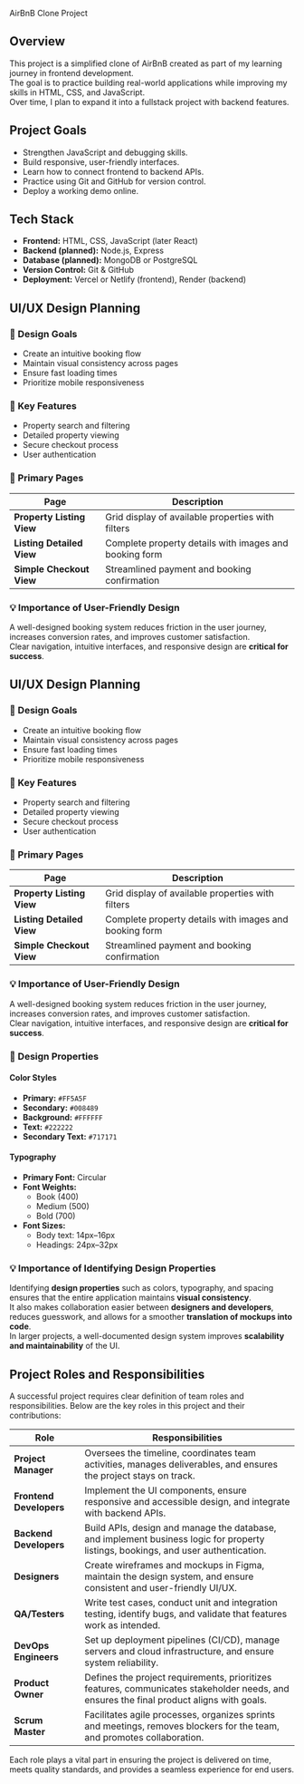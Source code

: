  AirBnB Clone Project

## Overview
This project is a simplified clone of AirBnB created as part of my learning journey in frontend development.  
The goal is to practice building real-world applications while improving my skills in HTML, CSS, and JavaScript.  
Over time, I plan to expand it into a fullstack project with backend features.

## Project Goals
- Strengthen JavaScript and debugging skills.  
- Build responsive, user-friendly interfaces.  
- Learn how to connect frontend to backend APIs.  
- Practice using Git and GitHub for version control.  
- Deploy a working demo online.

## Tech Stack
- **Frontend:** HTML, CSS, JavaScript (later React)  
- **Backend (planned):** Node.js, Express  
- **Database (planned):** MongoDB or PostgreSQL  
- **Version Control:** Git & GitHub  
- **Deployment:** Vercel or Netlify (frontend), Render (backend)

## UI/UX Design Planning  

### 🎯 Design Goals  
- Create an intuitive booking flow  
- Maintain visual consistency across pages  
- Ensure fast loading times  
- Prioritize mobile responsiveness  

### 🌟 Key Features  
- Property search and filtering  
- Detailed property viewing  
- Secure checkout process  
- User authentication  

### 📑 Primary Pages  

| Page                  | Description |
|------------------------|-------------|
| **Property Listing View**  | Grid display of available properties with filters |
| **Listing Detailed View**  | Complete property details with images and booking form |
| **Simple Checkout View**   | Streamlined payment and booking confirmation |

### 💡 Importance of User-Friendly Design  
A well-designed booking system reduces friction in the user journey, increases conversion rates, and improves customer satisfaction.  
Clear navigation, intuitive interfaces, and responsive design are **critical for success**.
## UI/UX Design Planning  

### 🎯 Design Goals  
- Create an intuitive booking flow  
- Maintain visual consistency across pages  
- Ensure fast loading times  
- Prioritize mobile responsiveness  

### 🌟 Key Features  
- Property search and filtering  
- Detailed property viewing  
- Secure checkout process  
- User authentication  

### 📑 Primary Pages  

| Page                  | Description |
|------------------------|-------------|
| **Property Listing View**  | Grid display of available properties with filters |
| **Listing Detailed View**  | Complete property details with images and booking form |
| **Simple Checkout View**   | Streamlined payment and booking confirmation |

### 💡 Importance of User-Friendly Design  
A well-designed booking system reduces friction in the user journey, increases conversion rates, and improves customer satisfaction.  
Clear navigation, intuitive interfaces, and responsive design are **critical for success**.

### 🎨 Design Properties  

#### Color Styles  
- **Primary:** `#FF5A5F`  
- **Secondary:** `#008489`  
- **Background:** `#FFFFFF`  
- **Text:** `#222222`  
- **Secondary Text:** `#717171`  

#### Typography  
- **Primary Font:** Circular  
- **Font Weights:**  
  - Book (400)  
  - Medium (500)  
  - Bold (700)  
- **Font Sizes:**  
  - Body text: 14px–16px  
  - Headings: 24px–32px  

### 💡 Importance of Identifying Design Properties  
Identifying **design properties** such as colors, typography, and spacing ensures that the entire application maintains **visual consistency**.  
It also makes collaboration easier between **designers and developers**, reduces guesswork, and allows for a smoother **translation of mockups into code**.  
In larger projects, a well-documented design system improves **scalability and maintainability** of the UI.

## Project Roles and Responsibilities  

A successful project requires clear definition of team roles and responsibilities. Below are the key roles in this project and their contributions:  

| Role               | Responsibilities |
|--------------------|------------------|
| **Project Manager** | Oversees the timeline, coordinates team activities, manages deliverables, and ensures the project stays on track. |
| **Frontend Developers** | Implement the UI components, ensure responsive and accessible design, and integrate with backend APIs. |
| **Backend Developers** | Build APIs, design and manage the database, and implement business logic for property listings, bookings, and user authentication. |
| **Designers** | Create wireframes and mockups in Figma, maintain the design system, and ensure consistent and user-friendly UI/UX. |
| **QA/Testers** | Write test cases, conduct unit and integration testing, identify bugs, and validate that features work as intended. |
| **DevOps Engineers** | Set up deployment pipelines (CI/CD), manage servers and cloud infrastructure, and ensure system reliability. |
| **Product Owner** | Defines the project requirements, prioritizes features, communicates stakeholder needs, and ensures the final product aligns with goals. |
| **Scrum Master** | Facilitates agile processes, organizes sprints and meetings, removes blockers for the team, and promotes collaboration. |

Each role plays a vital part in ensuring the project is delivered on time, meets quality standards, and provides a seamless experience for end users.
